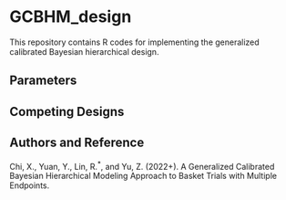 # GCBHM_design
This repository contains R codes for implementing the generalized calibrated Bayesian hierarchical design.

## Parameters

## Competing Designs

## Authors and Reference
Chi, X., Yuan, Y., Lin, R.<sup>\*</sup>, and Yu, Z. (2022+). A Generalized Calibrated Bayesian Hierarchical Modeling Approach to Basket Trials with Multiple Endpoints. 


